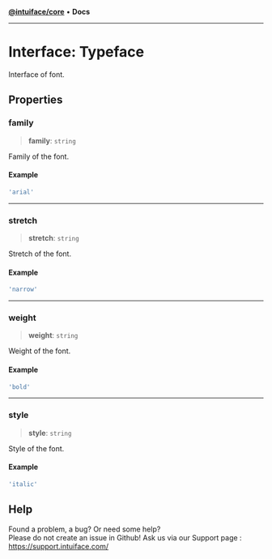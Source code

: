 [**@intuiface/core**](../README.md) • **Docs**

***

# Interface: Typeface

Interface of font.

## Properties

### family

> **family**: `string`

Family of the font.

#### Example

```ts
'arial'
```

***

### stretch

> **stretch**: `string`

Stretch of the font.

#### Example

```ts
'narrow'
```

***

### weight

> **weight**: `string`

Weight of the font.

#### Example

```ts
'bold'
```

***

### style

> **style**: `string`

Style of the font.

#### Example

```ts
'italic'
```


## Help
Found a problem, a bug? Or need some help?  
Please do not create an issue in Github! Ask us via our Support page : https://support.intuiface.com/